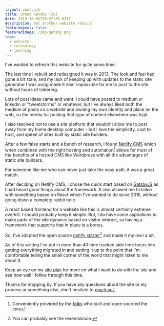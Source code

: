```yaml
---
layout: post.njk
title: Great Gatsby (JS)
date: 2019-10-03T10:57:05.033Z
description: Yet another website rebuild
featuredpost: false
featuredimage: /img/gatsby.png
tags:
  - website
  - technology
  - learning
---
```


I've wanted to refresh this website for quite some time.

The last time I rebuilt and redesigned it was in 2013. The look and feel had gone a bit stale, and my lack of keeping up with updates to the static site generator I was using made it near impossible for me to post to the site without hours of tinkering.

Lots of post ideas came and went. I could have posted to medium or linkedin or "tweetstorms" or whatever, but I've always liked both the medium of posts on a website and owning my own identity and place on the web, so the inertia for posting that type of content elsewhere was high.

I also resolved not to use a site platform that wouldn't allow me to post away from my home desktop computer - but I love the simplicity, cost to host, and speed of sites built by static site builders.

After a few false starts and a bunch of research, I found [Netlify CMS](https://www.netlifycms.org/) which when combined with the right hosting and automation[^1] allows for most of the benefits of a hosted CMS like Wordpress with all the advantages of static site builders.

[^1]: Conveniently provided by the [folks](https://www.netlify.com/) who built and open sourced the cms

For someone like me who can never just take the easy path, it was a great match.

After deciding on Netlify CMS, I chose the quick start based on [GatsbyJS](https://www.gatsbyjs.org/) as I had heard good things about the framework. It also allowed me to tinker with something based on React which I've wanted to do since 2015, without going down a complete rabbit hole.

A react based frontend for a website like this is almost certainly extreme overkill. I should probably keep it simple. But, I do have some aspirations to make parts of the site dynamic based on visitor interest, so having a framework that supports that in place is a bonus.

So, I've adapted the open source [netlify starter](https://gatsby-netlify-cms.netlify.com/)[^2] and made it my own a bit.

[^2]: You can probably see the resemblance.

As of this writing I've put in more than 40 time tracked side time hours into getting everything migrated in and setting it up to the point that I'm comfortable telling the small corner of the world that might listen to me about it.

Keep an eye on my [site plan](/site-plan) for more on what I want to do with the site and see how well I follow through this time.

Thanks for stopping by. If you have any questions about the site or my process or something else, don't hesitate to [reach out.](/contact)
